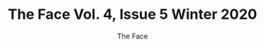 ---
title: The Face Vol. 4, Issue 5 Winter 2020
subtitle: The Face
description: "Magazine\nPublisher: Wasted Talent Ltd, 2020\nDesign: Arun Gogna, Oliver Boulton\nSoftback, 300pp.\nOffset CMYK, spot UV\nPerfect bound, hot melt, 230 × 300mm\nISBN: xxxxxxxxxxx"
layout: project
thumbnail: "/assets/images/thumbnails/oliver-boulton-An-Englishman-Abroad-2.png"
---